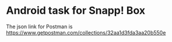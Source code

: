 # Android task for Snapp! Box

The json link for Postman is https://www.getpostman.com/collections/32aa1d3fda3aa20b550e



